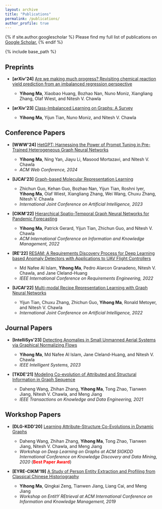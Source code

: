 ```yaml
---
layout: archive
title: "Publications"
permalink: /publications/
author_profile: true
---
```


{% if site.author.googlescholar %}
  Please find my full list of publications on <u><a href="{{site.author.googlescholar}}">Google Scholar</a>.</u>
{% endif %}

{% include base_path %}

## **Preprints**

* **[arXiv'24]** [Are we making much progress? Revisiting chemical reaction yield prediction from an imbalanced regression perspective](https://arxiv.org/pdf/2402.05971.pdf)
  - **Yihong Ma**, Xiaobao Huang, Bozhao Nan, Nuno Moniz, Xiangliang Zhang, Olaf Wiest, and Nitesh V. Chawla

* **[arXiv'23]** [Class-Imbalanced Learning on Graphs: A Survey](https://arxiv.org/pdf/2304.04300.pdf)
  - **Yihong Ma**, Yijun Tian, Nuno Moniz, and Nitesh V. Chawla

## **Conference Papers**

* **[WWW'24]** [HetGPT: Harnessing the Power of Prompt Tuning in Pre-Trained Heterogeneous Graph Neural Networks](https://arxiv.org/pdf/2310.15318.pdf)
  - **Yihong Ma**, Ning Yan, Jiayu Li, Masood Mortazavi, and Nitesh V. Chawla
  - *ACM Web Conference, 2024*

* **[IJCAI'23]** [Graph-based Molecular Representation Learning](https://www.ijcai.org/proceedings/2023/0744.pdf)
  - Zhichun Guo, Kehan Guo, Bozhao Nan, Yijun Tian, Roshni Iyer, **Yihong Ma**, Olaf Wiest, Xiangliang Zhang, Wei Wang, Chuxu Zhang, Nitesh V. Chawla
  - *International Joint Conference on Artificial Intelligence, 2023*

* **[CIKM'22]** [Hierarchical Spatio-Temporal Graph Neural Networks for Pandemic Forecasting](https://dl.acm.org/doi/pdf/10.1145/3511808.3557350)
  - **Yihong Ma**, Patrick Gerard, Yijun Tian, Zhichun Guo, and Nitesh V. Chawla
  - *ACM International Conference on Information and Knowledge Management, 2022*

* **[RE'22]** [RESAM: A Requirements Discovery Process for Deep Learning based Anomaly Detectors with Applications to UAV Flight Controllers](https://ieeexplore.ieee.org/document/9920071)
  - Md Nafee Al Islam, **Yihong Ma**, Pedro Alarcon Granadeno, Nitesh V. Chawla, and Jane Cleland-Huang
  - *IEEE International Conference on Requirements Engineering, 2022*

* **[IJCAI'22]** [Multi-modal Recipe Representation Learning with Graph Neural Networks](https://www.ijcai.org/proceedings/2022/0482.pdf)
  - Yijun Tian, Chuxu Zhang, Zhichun Guo, **Yihong Ma**, Ronald Metoyer, and Nitesh V. Chawla
  - *International Joint Conference on Artificial Intelligence, 2022*

## **Journal Papers**

* **[IntelliSys'23]** [Detecting Anomalies in Small Unmanned Aerial Systems via Graphical Normalizing Flows](https://ieeexplore.ieee.org/document/10061588)
  - **Yihong Ma**, Md Nafee Al Islam, Jane Cleland-Huang, and Nitesh V. Chawla
  - *IEEE Intelligent Systems, 2023*

* **[TKDE'21]** [Modeling Co-evolution of Attributed and Structural Information in Graph Sequence](https://ieeexplore.ieee.org/document/9472956)
  - Daheng Wang, Zhihan Zhang, **Yihong Ma**, Tong Zhao, Tianwen Jiang, Nitesh V. Chawla, and Meng Jiang
  - *IEEE Transactions on Knowledge and Data Engineering, 2021*
  
## **Workshop Papers**

* **[DLG-KDD'20]** [Learning Attribute-Structure Co-Evolutions in Dynamic Graphs](https://deep-learning-graphs.bitbucket.io/dlg-kdd20/accepted_papers/DLG-KDD20_paper_9.pdf)
  - Daheng Wang, Zhihan Zhang, **Yihong Ma**, Tong Zhao, Tianwen Jiang, Nitesh V. Chawla, and Meng Jiang
  - *Workshop on Deep Learning on Graphs at ACM SIGKDD International Conference on Knowledge Discovery and Data Mining, 2020* (<span style="color:red">**Best Paper Award**</span>)

* **[EYRE-CIKM'19]** [A Study of Person Entity Extraction and Profiling from Classical Chinese Historiography](http://ceur-ws.org/Vol-2446/paper2.pdf)
  - **Yihong Ma**, Qingkai Zeng, Tianwen Jiang, Liang Cai, and Meng Jiang
  - *Workshop on EntitY REtrieval at ACM International Conference on Information and Knowledge Management, 2019*